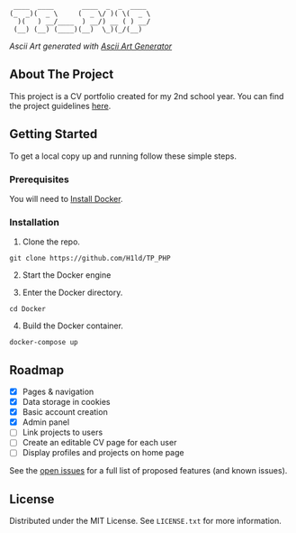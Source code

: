 ```
 ____  ____       ____  _  _  ____ 
(_  _)(  _ \     (  _ \/ )( \(  _ \
  )(   ) __/____  ) __/) __ ( ) __/
 (__) (__) (____)(__)  \_)(_/(__)  
```
_Ascii Art generated with [Ascii Art Generator](http://patorjk.com/software/taag/#p=display&f=Graffiti&t=Type%20Something%20)_

## About The Project

This project is a CV portfolio created for my 2nd school year.
You can find the project guidelines [here](https://docs.google.com/document/d/10SFCnGltg1fv6y0niBMExl12ptZUHcTmDr_JrZdyU78/edit?tab=t.0).

## Getting Started

To get a local copy up and running follow these simple steps.


### Prerequisites

You will need to [Install Docker](https://docs.docker.com/engine/install/).

### Installation

1. Clone the repo.
```
git clone https://github.com/H1ld/TP_PHP
```

2. Start the Docker engine

3. Enter the Docker directory.
```
cd Docker
```

4. Build the Docker container.
```
docker-compose up
```

## Roadmap

- [x] Pages & navigation
- [x] Data storage in cookies
- [x] Basic account creation
- [x] Admin panel
- [ ] Link projects to users
- [ ] Create an editable CV page for each user
- [ ] Display profiles and projects on home page

See the [open issues](https://github.com/H1ld/TP_PHP/issues) for a full list of proposed features (and known issues).

<!-- LICENSE -->
## License

Distributed under the MIT License. See `LICENSE.txt` for more information.